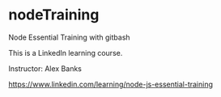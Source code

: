 # nodeTraining
Node Essential Training with gitbash

This is a LinkedIn learning course.

Instructor: Alex Banks

https://www.linkedin.com/learning/node-js-essential-training